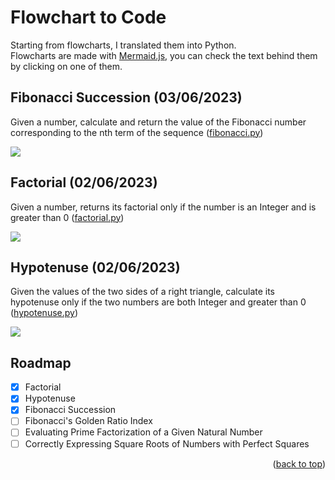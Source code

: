 # Flowchart to Code <a name="readme-top"></a>
Starting from flowcharts, I translated them into Python. <br>
Flowcharts are made with [Mermaid.js](https://mermaid.js.org), you can check the text behind them by clicking on one of them. 

## Fibonacci Succession (03/06/2023)
Given a number, calculate and return the value of the Fibonacci number corresponding to the nth term of the sequence ([fibonacci.py](fibonacci.py))

[![](https://mermaid.ink/img/pako:eNplUW1LwzAQ_itHPjnoXtqt6ywquJdqNx3CFNTGD7HNNNheRpqibuy_m2ZVBhICd8_z3HN3yY6kMuMkJOtcfqbvTGm4H1O8PDlZaZO0WiaGdvsCxkk3xk2lYdl9oTi22CSJUWwFy8WWw_L28tEwE8tMd3EJCBfQ21OcGgieeGmZmWWkBizYF5ydA_4qltIKoqR7pwRqmCklFdzysmRvvG46O1Y1aWN7dTxJ5DoQeeYCwwwWpvLK1lzXrRdwBkvT8vp4qDiZsDytcqY5rMWrRJamArAqXrky5bEVzZOHTVYrIqdp8ec_P_g3rs2Ii99F1gJZ_s-33iiywhuKi0NQv7rctFrEIQVXBROZ-ZkdRQBK9DsvOCWhCTOmPiihuDc6Vmm5-saUhFpV3CGVnXEq2JtiBQnXLC8NumFIwh35ImG7PxoEnZ4_cD0v8E_dvueQbwN7_nDUCUZu33d7vYE_DIZ7h2ylNB5-59R3g4FvGHP67sj6PVvO-u9_AMIBq14?type=png)](https://mermaid.live/edit#pako:eNplUW1LwzAQ_itHPjnoXtqt6ywquJdqNx3CFNTGD7HNNNheRpqibuy_m2ZVBhICd8_z3HN3yY6kMuMkJOtcfqbvTGm4H1O8PDlZaZO0WiaGdvsCxkk3xk2lYdl9oTi22CSJUWwFy8WWw_L28tEwE8tMd3EJCBfQ21OcGgieeGmZmWWkBizYF5ydA_4qltIKoqR7pwRqmCklFdzysmRvvG46O1Y1aWN7dTxJ5DoQeeYCwwwWpvLK1lzXrRdwBkvT8vp4qDiZsDytcqY5rMWrRJamArAqXrky5bEVzZOHTVYrIqdp8ec_P_g3rs2Ii99F1gJZ_s-33iiywhuKi0NQv7rctFrEIQVXBROZ-ZkdRQBK9DsvOCWhCTOmPiihuDc6Vmm5-saUhFpV3CGVnXEq2JtiBQnXLC8NumFIwh35ImG7PxoEnZ4_cD0v8E_dvueQbwN7_nDUCUZu33d7vYE_DIZ7h2ylNB5-59R3g4FvGHP67sj6PVvO-u9_AMIBq14)

## Factorial (02/06/2023)
Given a number, returns its factorial only if the number is an Integer and is greater than 0 ([factorial.py](factorial.py))

[![](https://mermaid.ink/img/pako:eNp9kt1vgjAUxf-Vm_ukiR8gisiDy_x2OrPEbckGe7iRqkQoppRkavzfVwtEn9an5pzzO9DbXnCTBAxd3Ak67uF94HNQ67lSWUsSslqFer0PA68558dMAm_-5IGB1oeXeQoc-mA8XXN9qHT4Yqm2R96chzKkKDwzOADxALYFP9KBcckfSn78yE-8IUWbLCLJYEsbmQjVVRRMdGLqfRwDbev2Q2FO8_aHylWipZnXfBMhl7ANOUX30vJYM52aVypjHlSrD0cq-JeSZ0IkAmKWprRjJf2S0_cJwYpWWlt4M_V_EYNPijI2vsEFs9D-8t_eZdmLNYyZiCkM1I1dbqaPcs9i5qOrtgGJg48-v6ocZTJZn_gGXSkyVsNMz2kUkrroGN0tRalSj8TRveAvuj270bYtyzEMs9sye5ZTwxO6jtkwnK7ltI2O2e72WtcanpNE8UbD6ZhWp213HNuwbNtp6bJvbeZfZEGohvuaPy_9yq5_md2w-Q?type=png)](https://mermaid.live/edit#pako:eNp9kt1vgjAUxf-Vm_ukiR8gisiDy_x2OrPEbckGe7iRqkQoppRkavzfVwtEn9an5pzzO9DbXnCTBAxd3Ak67uF94HNQ67lSWUsSslqFer0PA68558dMAm_-5IGB1oeXeQoc-mA8XXN9qHT4Yqm2R96chzKkKDwzOADxALYFP9KBcckfSn78yE-8IUWbLCLJYEsbmQjVVRRMdGLqfRwDbev2Q2FO8_aHylWipZnXfBMhl7ANOUX30vJYM52aVypjHlSrD0cq-JeSZ0IkAmKWprRjJf2S0_cJwYpWWlt4M_V_EYNPijI2vsEFs9D-8t_eZdmLNYyZiCkM1I1dbqaPcs9i5qOrtgGJg48-v6ocZTJZn_gGXSkyVsNMz2kUkrroGN0tRalSj8TRveAvuj270bYtyzEMs9sye5ZTwxO6jtkwnK7ltI2O2e72WtcanpNE8UbD6ZhWp213HNuwbNtp6bJvbeZfZEGohvuaPy_9yq5_md2w-Q)

## Hypotenuse (02/06/2023)
Given the values of the two sides of a right triangle, calculate its hypotenuse only if the two numbers are both Integer and greater than 0 ([hypotenuse.py](hypotenuse.py))

[![](https://mermaid.ink/img/pako:eNp9kl1vgjAUhv9Kc64kQaXyYeXCZSJOl8wscVmywS4a6ZQMCiklmSP899Uy1Kv1qj3P-57Tnp4G9kXCwIeDoOURvSxijtS6Hwx2kgppGGg4nKNFNN7wspYowOOPTrFQQJHgQiY9CbRl2QQYzZGFKE8UPG_v2k6wVAL0xiqtC6OAZvs6o5Kh46ksJON1xf5ShVqyisbPIuXyhve1VlrwMBiEPDGMm_TbQpN1b2VCFALlrKro4eJed-7rg9CWbnVsE63VvTOGXmlWs_BsvnndVYa64EafHv8t9tgXAxNyJnKaJqrtzRnGII8sZzH4aptQ8RVDzFulo7Usdie-B1-KmplQl4nq0zKl6rdy8D9pVqloSTn4DXyDP_NGjmfbxLLwdIJnNjHhBD7BI4tMbeJYLnams0lrwk9RKL81Ii62XcdziWfZnkewTvauYVeRJaksxFM3I3pU2l9H7J7H?type=png)](https://mermaid.live/edit#pako:eNp9kl1vgjAUhv9Kc64kQaXyYeXCZSJOl8wscVmywS4a6ZQMCiklmSP899Uy1Kv1qj3P-57Tnp4G9kXCwIeDoOURvSxijtS6Hwx2kgppGGg4nKNFNN7wspYowOOPTrFQQJHgQiY9CbRl2QQYzZGFKE8UPG_v2k6wVAL0xiqtC6OAZvs6o5Kh46ksJON1xf5ShVqyisbPIuXyhve1VlrwMBiEPDGMm_TbQpN1b2VCFALlrKro4eJed-7rg9CWbnVsE63VvTOGXmlWs_BsvnndVYa64EafHv8t9tgXAxNyJnKaJqrtzRnGII8sZzH4aptQ8RVDzFulo7Usdie-B1-KmplQl4nq0zKl6rdy8D9pVqloSTn4DXyDP_NGjmfbxLLwdIJnNjHhBD7BI4tMbeJYLnams0lrwk9RKL81Ii62XcdziWfZnkewTvauYVeRJaksxFM3I3pU2l9H7J7H)

## Roadmap

- [x] Factorial
- [x] Hypotenuse
- [x] Fibonacci Succession
- [ ] Fibonacci's Golden Ratio Index
- [ ] Evaluating Prime Factorization of a Given Natural Number
- [ ] Correctly Expressing Square Roots of Numbers with Perfect Squares
<p align="right">(<a href="#readme-top">back to top</a>)</p>
